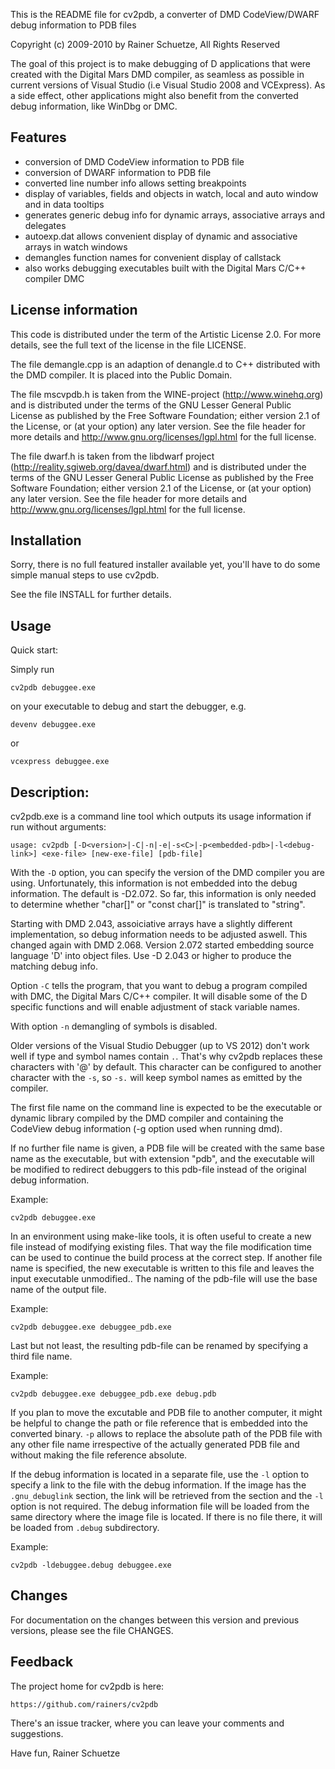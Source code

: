 
This is the README file for cv2pdb, a 
converter of DMD CodeView/DWARF debug information to PDB files

Copyright (c) 2009-2010 by Rainer Schuetze, All Rights Reserved

The goal of this project is to make debugging of D applications that
were created with the Digital Mars DMD compiler, as seamless as possible 
in current versions of Visual Studio (i.e Visual Studio 2008 and 
VCExpress).
As a side effect, other applications might also benefit from the 
converted debug information, like WinDbg or DMC.

Features
--------
* conversion of DMD CodeView information to PDB file
* conversion of DWARF information to PDB file
* converted line number info allows setting breakpoints
* display of variables, fields and objects in watch, local and auto window and in data tooltips
* generates generic debug info for dynamic arrays, associative arrays and delegates
* autoexp.dat allows convenient display of dynamic and associative arrays in watch windows
* demangles function names for convenient display of callstack 
* also works debugging executables built with the Digital Mars C/C++ compiler DMC

License information
-------------------

This code is distributed under the term of the Artistic License 2.0.
For more details, see the full text of the license in the file LICENSE.

The file demangle.cpp is an adaption of denangle.d to C++ distributed with
the DMD compiler. It is placed into the Public Domain.

The file mscvpdb.h is taken from the WINE-project (http://www.winehq.org)
and is distributed under the terms of the GNU Lesser General Public
License as published by the Free Software Foundation; either
version 2.1 of the License, or (at your option) any later version.
See the file header for more details and 
http://www.gnu.org/licenses/lgpl.html for the full license.

The file dwarf.h is taken from the libdwarf project 
(http://reality.sgiweb.org/davea/dwarf.html)
and is distributed under the terms of the GNU Lesser General Public
License as published by the Free Software Foundation; either
version 2.1 of the License, or (at your option) any later version.
See the file header for more details and 
http://www.gnu.org/licenses/lgpl.html for the full license.

Installation
------------
Sorry, there is no full featured installer available yet, you'll have
to do some simple manual steps to use cv2pdb.

See the file INSTALL for further details.

Usage
-----

Quick start:

Simply run

    cv2pdb debuggee.exe

on your executable to debug and start the debugger, e.g.

    devenv debuggee.exe

or

    vcexpress debuggee.exe

Description:
------------

cv2pdb.exe is a command line tool which outputs its usage information
if run without arguments:

    usage: cv2pdb [-D<version>|-C|-n|-e|-s<C>|-p<embedded-pdb>|-l<debug-link>] <exe-file> [new-exe-file] [pdb-file]

With the `-D` option, you can specify the version of the DMD compiler
you are using. Unfortunately, this information is not embedded into
the debug information. The default is -D2.072. So far, this information 
is only needed to determine whether "char[]" or "const char[]" is 
translated to "string". 

Starting with DMD 2.043, assoiciative arrays have a slightly different
implementation, so debug information needs to be adjusted aswell. This changed
again with DMD 2.068. Version 2.072 started embedding source language 'D' into object files.
Use -D 2.043 or higher to produce the matching debug info.

Option `-C` tells the program, that you want to debug a program compiled
with DMC, the Digital Mars C/C++ compiler. It will disable some of the
D specific functions and will enable adjustment of stack variable names.

With option `-n` demangling of symbols is disabled.

Older versions of the Visual Studio Debugger (up to VS 2012) don't work well if type
and symbol names contain `.`. That's why cv2pdb replaces these characters with '@' by default.
This character can be configured to another character with the `-s`, so `-s.` will
keep symbol names as emitted by the compiler.

The first file name on the command line is expected to be the executable
or dynamic library compiled by the DMD compiler and containing the 
CodeView debug information (-g option used when running dmd).

If no further file name is given, a PDB file will be created with the
same base name as the executable, but with extension "pdb", and the 
executable will be modified to redirect debuggers to this pdb-file instead
of the original debug information.

Example:

    cv2pdb debuggee.exe

In an environment using make-like tools, it is often useful to create
a new file instead of modifying existing files. That way the file 
modification time can be used to continue the build process at the
correct step. 
If another file name is specified, the new executable is written
to this file and leaves the input executable unmodified.. The naming 
of the pdb-file will use the base name of the output file.

Example:

    cv2pdb debuggee.exe debuggee_pdb.exe

Last but not least, the resulting pdb-file can be renamed by specifying
a third file name.

Example:

    cv2pdb debuggee.exe debuggee_pdb.exe debug.pdb

If you plan to move the excutable and PDB file to another computer, it might be helpful
to change the path or file reference that is embedded into the converted binary. `-p` allows
to replace the absolute path of the PDB file with any other file name irrespective of the
actually generated PDB file and without making the file reference absolute.

If the debug information is located in a separate file, use the `-l` option to specify
a link to the file with the debug information. If the image has the `.gnu_debuglink` section,
the link will be retrieved from the section and the `-l` option is not required.
The debug information file will be loaded from the same directory where the image file is located.
If there is no file there, it will be loaded from `.debug` subdirectory.

Example:

    cv2pdb -ldebuggee.debug debuggee.exe

Changes
-------

For documentation on the changes between this version and
previous versions, please see the file CHANGES.

Feedback
--------
The project home for cv2pdb is here:

    https://github.com/rainers/cv2pdb

There's an issue tracker, where you can leave your comments and suggestions.

Have fun,
Rainer Schuetze
